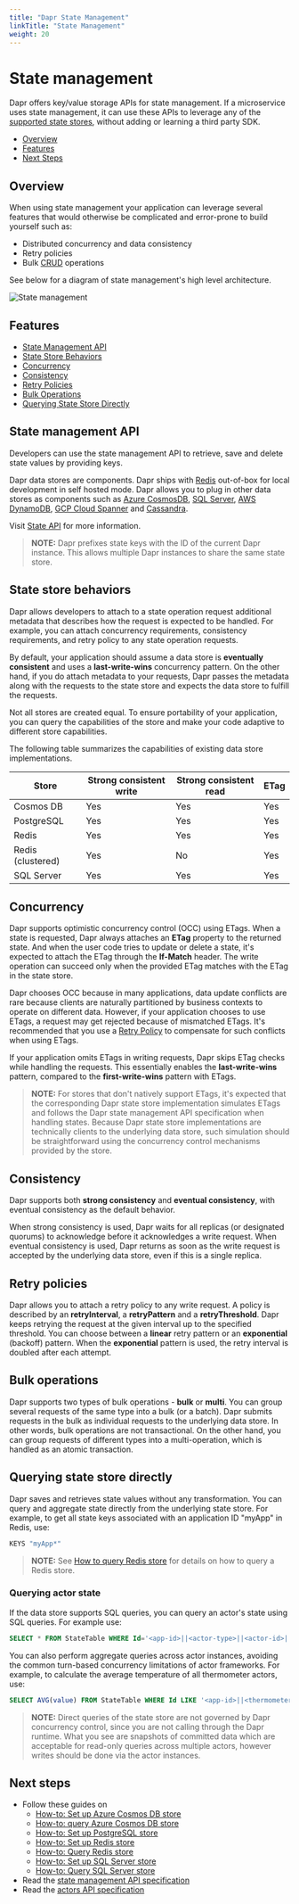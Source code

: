 ```yaml
---
title: "Dapr State Management"
linkTitle: "State Management"
weight: 20
---
```


# State management

Dapr offers key/value storage APIs for state management. If a microservice uses state management, it can use these APIs to leverage any of the [supported state stores](https://github.com/dapr/docs/blob/master/howto/setup-state-store/supported-state-stores.md), without adding or learning a third party SDK.

- [Overview](#overview)
- [Features](#features)
- [Next Steps](#next-steps)

## Overview 
When using state management your application can leverage several features that would otherwise be complicated and error-prone to build yourself such as:

- Distributed concurrency and data consistency
- Retry policies
- Bulk [CRUD](https://en.wikipedia.org/wiki/Create,_read,_update_and_delete) operations

See below for a diagram of state management's high level architecture.

![State management](../../images/state_management.png)

## Features

- [State Management API](#state-management-api)
- [State Store Behaviors](#state-store-behaviors)
- [Concurrency](#concurrency)
- [Consistency](#consistency)
- [Retry Policies](#retry-policies)
- [Bulk Operations](#bulk-operations)
- [Querying State Store Directly](#querying-state-store-directly)

## State management API

Developers can use the state management API to retrieve, save and delete state values by providing keys. 

Dapr data stores are components. Dapr ships with [Redis](https://redis.io
) out-of-box for local development in self hosted mode. Dapr allows you to plug in other data stores as components such as [Azure CosmosDB](https://azure.microsoft.com/services/cosmos-db/), [SQL Server](https://azure.microsoft.com/services/sql-database/), [AWS DynamoDB](https://aws.amazon.com/DynamoDB
), [GCP Cloud Spanner](https://cloud.google.com/spanner
) and [Cassandra](http://cassandra.apache.org/).

Visit [State API](../../reference/api/state_api.md) for more information.

> **NOTE:** Dapr prefixes state keys with the ID of the current Dapr instance. This allows multiple Dapr instances to share the same state store.

## State store behaviors

Dapr allows developers to attach to a state operation request additional metadata that describes how the request is expected to be handled. For example, you can attach concurrency requirements, consistency requirements, and retry policy to any state operation requests.

By default, your application should assume a data store is **eventually consistent** and uses a **last-write-wins** concurrency pattern. On the other hand, if you do attach metadata to your requests, Dapr passes the metadata along with the requests to the state store and expects the data store to fulfill the requests.

Not all stores are created equal. To ensure portability of your application, you can query the capabilities of the store and make your code adaptive to different store capabilities.

The following table summarizes the capabilities of existing data store implementations.

Store | Strong consistent write | Strong consistent read | ETag|
----|----|----|----
Cosmos DB | Yes | Yes | Yes
PostgreSQL | Yes | Yes | Yes
Redis | Yes | Yes | Yes
Redis (clustered)| Yes | No | Yes
SQL Server | Yes | Yes | Yes

## Concurrency

Dapr supports optimistic concurrency control (OCC) using ETags. When a state is requested, Dapr always attaches an **ETag** property to the returned state. And when the user code tries to update or delete a state, it's expected to attach the ETag through the **If-Match** header. The write operation can succeed only when the provided ETag matches with the ETag in the state store.

Dapr chooses OCC because in many applications, data update conflicts are rare because clients are naturally partitioned by business contexts to operate on different data. However, if your application chooses to use ETags, a request may get rejected because of mismatched ETags. It's recommended that you use a [Retry Policy](#Retry-Policies) to compensate for such conflicts when using ETags.

If your application omits ETags in writing requests, Dapr skips ETag checks while handling the requests. This essentially enables the **last-write-wins** pattern, compared to the **first-write-wins** pattern with ETags.

> **NOTE:** For stores that don't natively support ETags, it's expected that the corresponding Dapr state store implementation simulates ETags and follows the Dapr state management API specification when handling states. Because Dapr state store implementations are technically clients to the underlying data store, such simulation should be straightforward using the concurrency control mechanisms provided by the store.

## Consistency

Dapr supports both **strong consistency** and **eventual consistency**, with eventual consistency as the default behavior.

When strong consistency is used, Dapr waits for all replicas (or designated quorums) to acknowledge before it acknowledges a write request. When eventual consistency is used, Dapr returns as soon as the write request is accepted by the underlying data store, even if this is a single replica.

## Retry policies

Dapr allows you to attach a retry policy to any write request. A policy is described by an **retryInterval**, a **retryPattern** and a **retryThreshold**. Dapr keeps retrying the request at the given interval up to the specified threshold. You can choose between a **linear** retry pattern or an **exponential** (backoff) pattern. When the **exponential** pattern is used, the retry interval is doubled after each attempt.

## Bulk operations

Dapr supports two types of bulk operations - **bulk** or **multi**. You can group several requests of the same type into a bulk (or a batch). Dapr submits requests in the bulk as individual requests to the underlying data store. In other words, bulk operations are not transactional. On the other hand, you can group requests of different types into a multi-operation, which is handled as an atomic transaction.

## Querying state store directly

Dapr saves and retrieves state values without any transformation. You can query and aggregate state directly from the underlying state store. For example, to get all state keys associated with an application ID "myApp" in Redis, use:

```bash
KEYS "myApp*"
```

> **NOTE:** See [How to query Redis store](../../howto/query-state-store/query-redis-store.md) for details on how to query a Redis store.
>

### Querying actor state

If the data store supports SQL queries, you can query an actor's state using SQL queries. For example use:

```sql
SELECT * FROM StateTable WHERE Id='<app-id>||<actor-type>||<actor-id>||<key>'
```

You can also perform aggregate queries across actor instances, avoiding the common turn-based concurrency limitations of actor frameworks. For example, to calculate the average temperature of all thermometer actors, use:

```sql
SELECT AVG(value) FROM StateTable WHERE Id LIKE '<app-id>||<thermometer>||*||temperature'
```

> **NOTE:** Direct queries of the state store are not governed by Dapr concurrency control, since you are not calling through the Dapr runtime. What you see are snapshots of committed data which are acceptable for read-only queries across multiple actors, however writes should be done via the actor instances.

## Next steps

* Follow these guides on
    * [How-to: Set up Azure Cosmos DB store](../../howto/setup-state-store/setup-azure-cosmosdb.md)
    * [How-to: query Azure Cosmos DB store](../../howto/query-state-store/query-cosmosdb-store.md)
    * [How-to: Set up PostgreSQL store](../../howto/setup-state-store/setup-postgresql.md)
    * [How-to: Set up Redis store](../../howto/setup-state-store/setup-redis.md)
    * [How-to: Query Redis store](../../howto/query-state-store/query-redis-store.md)
    * [How-to: Set up SQL Server store](../../howto/setup-state-store/setup-sqlserver.md)
    * [How-to: Query SQL Server store](../../howto/query-state-store/query-sqlserver-store.md)
* Read the [state management API specification](../../reference/api/state_api.md)
* Read the [actors API specification](../../reference/api/actors_api.md)
